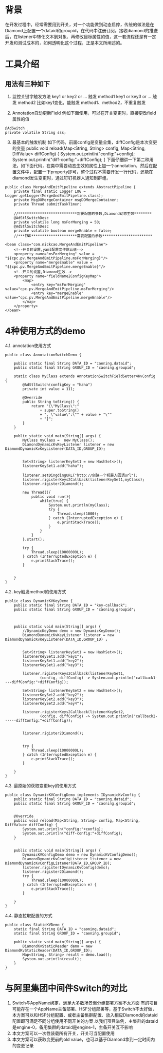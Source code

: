 # 背景

在开发过程中，经常需要用到开关，对一个功能做到动态启停，传统的做法是在Diamond上配置一个dataid和groupid，在代码中注册订阅，接收diamond的推送后，在listener中转化文本到对象，再修改目标属性的值，这一套流程还是有一定开发和测试成本的，如何透明化这个过程，正是本文所阐述的。

# 工具介绍
## 用法有三种如下
1. 监控关键字触发方法
key1 or key2 or ... 触发 method1
key1 or key3 or ... 触发 method2
比如key1变化，能触发 method1、method2，不重复触发

2. Annotation自动更新Field
例如下面使用，可以在开关变更时，直接更改field属性的值
```
@AdSwitch
private volatile String sss;
```
3. 最基本的触发机制
如下代码，前面config是变量全集，diffConfig是本次变更的变量
   public void reload(Map<String, String> config, Map<String, DiffValue> diffConfig) {
        System.out.println("config:"+config);
        System.out.println("diff-config:"+diffConfig);
    }
下面仔细讲一下第二种用法，如下面代码，在类中需要动态生效的属性上加一个annotation，然后在配置文件中，配置一下property即可，整个过程不需要开发一行代码，还能在diamond发生变更时，通过钉钉机器人通知到群组。

```
public class MergeAndEmitPipeline extends AbstractPipeline {
    private final static Logger LOG = Logger.getLogger(MergeAndEmitPipeline.class);
    private MsgDOMergeContainer msgDOMergeContainer;
    private Thread submitTaskTimer;

    //***************************需要配置的参数,Diamond动态生效********
    @AdStlSwitchDesc
    private volatile long msForMerging = 50;
    @AdStlSwitchDesc
    private volatile boolean mergeEnable = false;
    //***END*********************需要配置的参数***********************
```
```
<bean class="com.nickcao.MergeAndEmitPipeline">
    <!--开关的设置,yaml配置文件默认值-->
    <property name="msForMerging" value = "${cpc.pv.MergeAndEmitPipeline.msForMerging}"/>
    <property name="mergeEnable" value = "${cpc.pv.MergeAndEmitPipeline.mergeEnable}"/>
    <!--开关的设置,Diamond生效-->
    <property name="fieldName2ConfigKeyMap">
        <map>
            <entry key="msForMerging" value="cpc.pv.MergeAndEmitPipeline.msForMerging"/>
            <entry key="mergeEnable" value="cpc.pv.MergeAndEmitPipeline.mergeEnable"/>
        </map>
    </property>
</bean>
```

# 4种使用方式的demo
4.1. annotation使用方式
```
public class AnnotationSwitchDemo {

    public static final String DATA_ID = "caoning.dataid";
    public static final String GROUP_ID = "caoning.groupid";

    static class MyClass extends AnnotationSwitchFieldSetter4KvConfig {
        @AdStlSwitch(configKey = "haha")
        private int value = 111;

        @Override
        public String toString() {
            return "{\"MyClass\":"
                + super.toString()
                + ", \"value\":\"" + value + "\""
                + "}";
        }
    }

    public static void main(String[] args) {
        MyClass myClass =  new MyClass();
        DiamondDynamicKvKeyListener listener = new DiamondDynamicKvKeyListener(DATA_ID,GROUP_ID);


        Set<String> listenerKeySet1 = new HashSet<>();
        listenerKeySet1.add("haha");

        listener.setDingdingURL("http://创建一个机器人回调url");
        listener.rigisterKeys2Callback(listenerKeySet1,myClass);
        listener.rigister2Diamond();

        new Thread(){
            public void run(){
                while(true) {
                    System.out.println(myClass);
                    try {
                        Thread.sleep(1000);
                    } catch (InterruptedException e) {
                        e.printStackTrace();
                    }
                }
            }
        }.start();

        try {
            Thread.sleep(10000000L);
        } catch (InterruptedException e) {
            e.printStackTrace();
        }


    }
}
```
4.2. key触发method的使用方式
```
public class DynamicKVKeyDemo {
    public static final String DATA_ID = "key-callback";
    public static final String GROUP_ID = "caoning.groupid";



    public static void main(String[] args) {
        //DynamicKeyDemo demo = new DynamicKeyDemo();
        DiamondDynamicKvKeyListener listener = new DiamondDynamicKvKeyListener(DATA_ID,GROUP_ID) ;


        Set<String> listenerKeySet1 = new HashSet<>();
        listenerKeySet1.add("key1");
        listenerKeySet1.add("key2");
        listenerKeySet1.add("key3");

        listener.rigisterKeys2Callback(listenerKeySet1,
                (config, diffConfig) -> System.out.println("callback1----diffConfig:"+diffConfig));

        Set<String> listenerKeySet2 = new HashSet<>();
        listenerKeySet2.add("key2");
        listenerKeySet2.add("key3");
        listenerKeySet2.add("key4");

        listener.rigisterKeys2Callback(listenerKeySet2,
                (config, diffConfig) -> System.out.println("callback2------diffConfig:"+diffConfig));


        listener.rigister2Diamond();


        try {
            Thread.sleep(10000000L);
        } catch (InterruptedException e) {
            e.printStackTrace();
        }

    }
}

```
4.3. 最原始的获取变更key的使用方式
```
public class DynamicKVConfigDemo implements IDynamicKvConfig {
    public static final String DATA_ID = "caoning.dataid";
    public static final String GROUP_ID = "caoning.groupid";


    @Override
    public void reload(Map<String, String> config, Map<String, DiffValue> diffConfig) {
        System.out.println("config:"+config);
        System.out.println("diff-config:"+diffConfig);
    }


    public static void main(String[] args) {
        DynamicKVConfigDemo demo = new DynamicKVConfigDemo();
        DiamondDynamicKvConfigListener listener = new DiamondDynamicKvConfigListener(DATA_ID,GROUP_ID);
        listener.rigisterIDynamicKvConfig(demo);
        listener.rigister2Diamond();
        try {
            Thread.sleep(10000000L);
        } catch (InterruptedException e) {
            e.printStackTrace();
        }

    }
}
```
4.4. 静态拉取配置的方式
```
public class StaticKVDemo {
    static final String DATA_ID = "caoning.dataid";
    static final String GROUP_ID = "caoning.groupid";

    public static void main(String[] args) {
        DiamondKvStaticReader demo = new DiamondKvStaticReader(DATA_ID,GROUP_ID);
        Map<String, String> result = demo.load();
        System.out.println(result);
    }
}
```



# 与阿里集团中间件Switch的对比
1. Switch与AppName绑定，满足大多数场景但分组部署方案不太方面
有的项目可能存在一个AppName主备部署、HSF分组部署等，基于Switch不太好做，本方案可以和HSF分组配置、或者主备集群配置、放入相应Diamond的dataid配置即可满足不同分组使用不同开关的方案
以我们项目举例，主集群的dataid是engine-0，备用集群的dataid是engine-1，主备开关互不影响
2. 本文方案可以一次性装载所有开关，开关可当配置使用
3. 本文方案可以获取变更前的old value，也可以基于Diamond拿到一定时间内的变更记录
